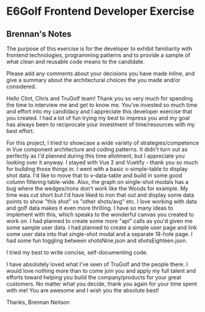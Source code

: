 # E6Golf Frontend Developer Exercise

## Brennan's Notes

The purpose of this exercise is for the developer to exhibit familiarity with frontend technologies, programming patterns and to provide a sample of what clean and reusable code means to the candidate.

Please add any comments about your decisions you have made inline, and give a summary about the architectural choices the you made and/or considered.

Hello Clint, Chris and TruGolf team! Thank you so very much for spending the time to interview me and get to know me. You've invested so much time and effort into my candidacy and I appreciate this developer exercise that you created. I had a lot of fun trying my best to impress you and my goal has always been to reciprocate your investment of time/resources with my best effort.

For this project, I tried to showcase a wide variety of strategies/competence in Vue component architecture and coding patterns. It didn't turn out as perfectly as I'd planned during this time allotment, but I appreciate you looking over it anyway. I stayed with Vue 2 and Vuetify - thank you so much for building those things in. I went with a basic v-simple-table to display shot data. I'd like to move that to v-data-table and build in some good column filtering table-wide. Also, the graph on single-shot modals has a bug where the wedges/irons don't work like the Woods for example. My time was cut short but I'd have liked to iron that out and display some data points to show "this shot" vs "other shots/avg" etc. I love working with data and golf data makes it even more thrilling. I have so many ideas to implement with this, which speaks to the wonderful canvas you created to work on. I had planned to create some more "api" calls as you'd given me some sample user data. I had planned to create a simple user page and link some user data into that single-shot modal and a separate 18-hole page. I had some fun toggling between shotsNine.json and shotsEighteen.json.

I tried my best to write concise, self-documenting code.

I have absolutely loved what I've seen of TruGolf and the people there. I would love nothing more than to come join you and apply my full talent and efforts toward helping you build the company/products for your great customers. No matter what you decide, thank you again for your time spent with me! You are awesome and I wish you the absolute best!

Thanks,
Brennan Neilson
